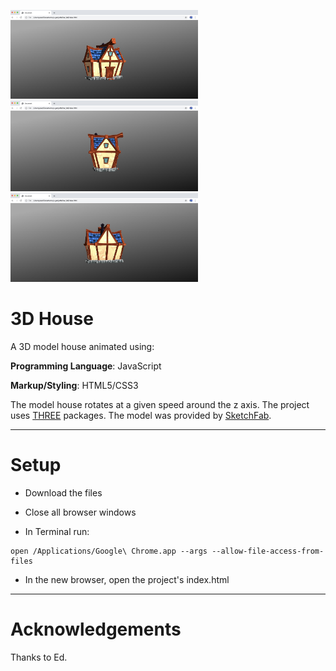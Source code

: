 <img src="https://github.com/CrugBarat/my_files/blob/master/house1.jpeg" width="300"> <img src="https://github.com/CrugBarat/my_files/blob/master/house2.jpeg" width="300"> <img src="https://github.com/CrugBarat/my_files/blob/master/house3.jpeg" width="300">

# 3D House

A 3D model house animated using:

**Programming Language**: JavaScript

**Markup/Styling**: HTML5/CSS3

The model house rotates at a given speed around the z axis. The project uses [THREE](https://threejs.org/) packages. The model was provided by [SketchFab](https://sketchfab.com/features/download).

---

# Setup

- Download the files

- Close all browser windows

- In Terminal run:

```
open /Applications/Google\ Chrome.app --args --allow-file-access-from-files

```

- In the new browser, open the project's index.html

---

# Acknowledgements

Thanks to Ed.
